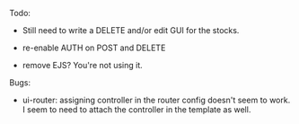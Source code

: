 Todo:

* Still need to write a DELETE and/or edit GUI for the stocks.

* re-enable AUTH on POST and DELETE

* remove EJS? You're not using it.

Bugs:

* ui-router: assigning controller in the router config doesn't seem to work. I seem to need to attach the controller in the template as well.
